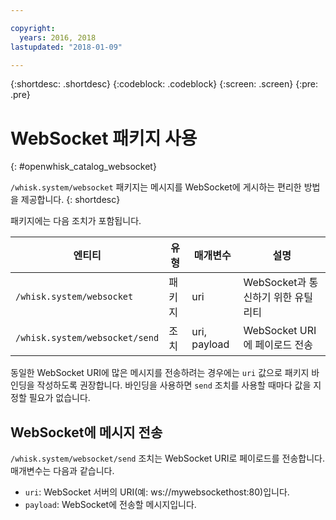 ```yaml
---

copyright:
  years: 2016, 2018
lastupdated: "2018-01-09"

---
```


{:shortdesc: .shortdesc}
{:codeblock: .codeblock}
{:screen: .screen}
{:pre: .pre}

# WebSocket 패키지 사용
{: #openwhisk_catalog_websocket}

`/whisk.system/websocket` 패키지는 메시지를 WebSocket에 게시하는 편리한 방법을 제공합니다.
{: shortdesc}

패키지에는 다음 조치가 포함됩니다. 

| 엔티티 | 유형 | 매개변수 | 설명 |
| --- | --- | --- | --- |
| `/whisk.system/websocket` | 패키지 | uri | WebSocket과 통신하기 위한 유틸리티 |
| `/whisk.system/websocket/send` | 조치 | uri, payload | WebSocket URI에 페이로드 전송 |

동일한 WebSocket URI에 많은 메시지를 전송하려는 경우에는 `uri` 값으로 패키지 바인딩을 작성하도록 권장합니다. 바인딩을 사용하면 `send` 조치를 사용할 때마다 값을 지정할 필요가 없습니다. 

## WebSocket에 메시지 전송

`/whisk.system/websocket/send` 조치는 WebSocket URI로 페이로드를 전송합니다. 매개변수는 다음과 같습니다. 

- `uri`: WebSocket 서버의 URI(예: ws://mywebsockethost:80)입니다. 
- `payload`: WebSocket에 전송할 메시지입니다. 
